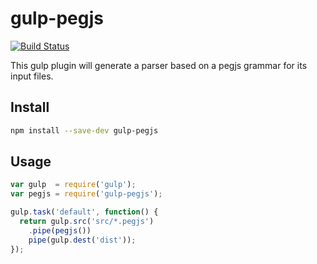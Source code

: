 # gulp-pegjs

[![Build Status](https://travis-ci.org/jonathanbp/gulp-pegjs.svg?branch=master)](https://travis-ci.org/jonathanbp/gulp-pegjs)

This gulp plugin will generate a parser based on a pegjs grammar for its input files.

## Install

```bash
npm install --save-dev gulp-pegjs
```

## Usage

```javascript
var gulp  = require('gulp');
var pegjs = require('gulp-pegjs');

gulp.task('default', function() {
  return gulp.src('src/*.pegjs')
    .pipe(pegjs())
    pipe(gulp.dest('dist'));
});
```
